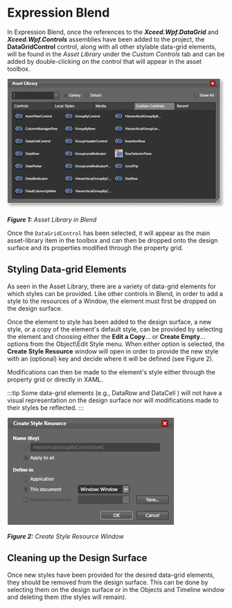 # Expression Blend

In Expression Blend, once the references to the ***Xceed.Wpf.DataGrid*** and ***Xceed.Wpf.Controls*** assemblies have been added to the project, the **DataGridControl** control, along with all other stylable data-grid elements, will be found in the *Asset Library* under the *Custom Controls* tab and can be added by double-clicking on the control that will appear in the asset toolbox.

![Asset Library Blend](/img/blend_assetLibrary_thumb.gif)

***Figure 1:** Asset Library in Blend*

Once the `DataGridControl` has been selected, it will appear as the main asset-library item in the toolbox and can then be dropped onto the design surface and its properties modified through the property grid.

## Styling Data-grid Elements
As seen in the Asset Library, there are a variety of data-grid elements for which styles can be provided. Like other controls in Blend, in order to add a style to the resources of a Window, the element must first be dropped on the design surface.

Once the element to style has been added to the design surface, a new style, or a copy of the element's default style, can be provided by selecting the element and choosing either the **Edit a Copy**... or **Create Empty**... options from the Object\Edit Style menu. When either option is selected, the **Create Style Resource** window will open in order to provide the new style with an (optional) key and decide where it will be defined (see Figure 2).

Modifications can then be made to the element's style either through the property grid or directly in XAML.

:::tip
Some data-grid elements (e.g., DataRow and DataCell ) will not have a visual representation on the design surface nor will modifications made to their styles be reflected.
:::

![Blend Create Style Resource](/img/Blend_CreateStyleResource.gif)

***Figure 2:** Create Style Resource Window*

## Cleaning up the Design Surface
Once new styles have been provided for the desired data-grid elements, they should be removed from the design surface. This can be done by selecting them on the design surface or in the Objects and Timeline window and deleting them (the styles will remain).